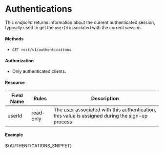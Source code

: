 Authentications
===============
This _endpoint_ returns information about the current authenticated session, typically used to get the `userId` associated with the current session.


#### Methods
* `GET rest/v1/authentications`

#### Authorization
* Only authenticated clients.

#### Resource
| Field Name | Rules | Description |
| ---------- | ----- | ----------- |
userId | read-only | The [user][2] associated with this authentication, this value is assigned during the sign-up process

#### Example

${AUTHENTICATIONS_SNIPPET}


[2]: users.md